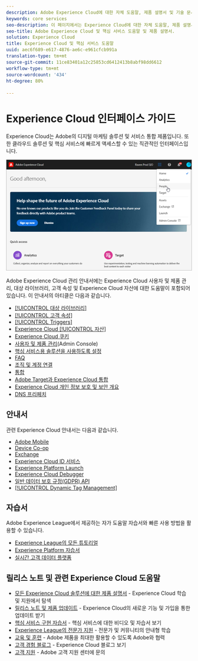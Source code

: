 ```yaml
---
description: Adobe Experience Cloud에 대한 자체 도움말, 제품 설명서 및 기술 문서 Experience Cloud는 Adobe의 디지털 마케팅 솔루션 및 서비스 통합 제품입니다.
keywords: core services
seo-description: 이 페이지에서는 Experience Cloud에 대한 자체 도움말, 제품 설명서 및 기술 문서를 제공합니다.
seo-title: Adobe Experience Cloud 및 핵심 서비스 도움말 및 제품 설명서.
solution: Experience Cloud
title: Experience Cloud 및 핵심 서비스 도움말
uuid: aec6f689-e617-4876-ae6c-e961cfcb991a
translation-type: tm+mt
source-git-commit: 11ce83401a12c25853cd6412413b8abf98dd6612
workflow-type: tm+mt
source-wordcount: '434'
ht-degree: 80%

---
```



# Experience Cloud 인터페이스 가이드

Experience Cloud는 Adobe의 디지털 마케팅 솔루션 및 서비스 통합 제품입니다. 또한 클라우드 솔루션 및 핵심 서비스에 빠르게 액세스할 수 있는 직관적인 인터페이스입니다.

![Experience Cloud](assets/cloud-pulldown.png)

Adobe Experience Cloud 관리 안내서에는 Experience Cloud 사용자 및 제품 관리, 대상 라이브러리, 고객 속성 및 Experience Cloud 자산에 대한 도움말이 포함되어 있습니다. 이 안내서의 아티클은 다음과 같습니다.

* [[!UICONTROL 대상 라이브러리]](audience-library/audience-library.md)
* [[!UICONTROL 고객 속성]](attributes/attributes.md)
* [[!UICONTROL Triggers]](activation/triggers.md)
* [Experience Cloud [!UICONTROL 자산]](experience-cloud-assets/experience-cloud-assets.md)
* [Experience Cloud 쿠키](cookies/cookies-privacy.md)
* [사용자 및 제품 관리](admin-getting-started/admin-getting-started.md)(Admin Console)
* [핵심 서비스용 솔루션을 사용하도록 설정](core-services/core-services.md)
* [FAQ](admin-getting-started/admin-getting-started.md)
* [조직 및 계정 연결](admin-getting-started/organizations.md)
* [통합](marketing-cloud-integrations.md)
* [Adobe Target과 Experience Cloud 통합](https://docs.adobe.com/content/help/ko-KR/target/using/integrate/a4t/a4t.html)
* [Experience Cloud 개인 정보 보호 및 보안 개요](assets/Adobe-Marketing-Cloud-Privacy-and-Security-Overview.pdf)
* [DNS 프리페치](admin-getting-started/admin-getting-started.md#concept_6BC8C6856E3644F8956D7AD0A96383B7)

## 안내서

관련 Experience Cloud 안내서는 다음과 같습니다.

* [Adobe Mobile](https://docs.adobe.com/content/help/ko-KR/mobile-services/using/home.html)
* [Device Co-op](https://docs.adobe.com/content/help/ko-KR/device-co-op/using/home.html)
* [Exchange](https://experiencecloud.adobeexchange.com/)
* [Experience Cloud ID 서비스](https://docs.adobe.com/content/help/ko-KR/id-service/using/home.html)
* [Experience Platform Launch](https://docs.adobelaunch.com/)
* [Experience Cloud Debugger](https://docs.adobe.com/content/help/ko-KR/debugger/using/experience-cloud-debugger.html)
* [일반 데이터 보호 규정(GDPR) API](https://www.adobe.io/apis/experiencecloud/gdpr.html)
* [[!UICONTROL Dynamic Tag Management]](https://docs.adobe.com/content/help/ko-KR/dtm/using/dtm-home.html)

## 자습서

Adobe Experience League에서 제공하는 자가 도움말 자습서와 빠른 사용 방법을 활용할 수 있습니다.

* [Experience League의 모든 튜토리얼](https://experienceleague.corp.adobe.com/?lang=en#quick-how-tos)
* [Experience Platform 자습서](https://experienceleague.corp.adobe.com/docs/core-services-learn/tutorials/overview.html?lang=en)
* [실시간 고객 데이터 플랫폼](https://experienceleague.corp.adobe.com/docs/platform-learn/tutorials/rtcdp/understanding-the-real-time-customer-data-platform.html?lang=en)

## 릴리스 노트 및 관련 Experience Cloud 도움말

* [모든 Experience Cloud 솔루션에 대한 제품 설명서](https://docs.adobe.com/content/help/ko-KR/experience-cloud/user-guides/home.html) - Experience Cloud 학습 및 지원에서 탐색
* [릴리스 노트 및 제품 업데이트](https://docs.adobe.com/content/help/ko-KR/release-notes/experience-cloud/current.html) - Experience Cloud의 새로운 기능 및 가입을 통한 업데이트 받기
* [핵심 서비스 구현 자습서](https://docs.adobe.com/content/help/en/core-services-learn/tutorials/overview.html) - 핵심 서비스에 대한 비디오 및 자습서 보기
* [Experience League의 전문가 지원](https://landing.adobe.com/experience-league/) - 전문가 및 커뮤니티의 안내형 학습
* [교육 및 훈련](https://helpx.adobe.com/kr/learning.html?promoid=KAUDK) - Adobe 제품을 최대한 활용할 수 있도록 Adobe와 협력
* [고객 경험 블로그](https://theblog.adobe.com/customer-experience/) - Experience Cloud 블로그 보기
* [고객 지원](https://helpx.adobe.com/kr/contact/enterprise-support.ec.html) - Adobe 고객 지원 센터에 문의
